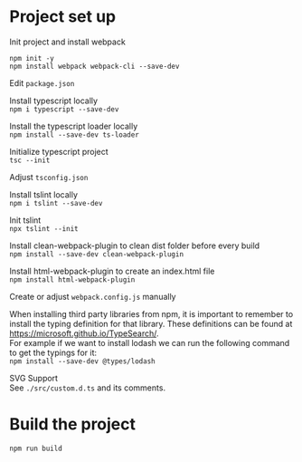 # Project set up

Init project and install webpack  
```
npm init -y
npm install webpack webpack-cli --save-dev
```

Edit `package.json`

Install typescript locally  
```npm i typescript --save-dev```

Install the typescript loader locally  
```npm install --save-dev ts-loader```

Initialize typescript project  
```tsc --init```

Adjust `tsconfig.json`  

Install tslint locally   
```npm i tslint --save-dev```

Init tslint  
```npx tslint --init```

Install clean-webpack-plugin to clean dist folder before every build   
```npm install --save-dev clean-webpack-plugin```

Install html-webpack-plugin to create an index.html file  
```npm install html-webpack-plugin```

Create or adjust `webpack.config.js` manually

When installing third party libraries from npm, it is important to remember to install the typing definition for that library. 
These definitions can be found at https://microsoft.github.io/TypeSearch/.  
For example if we want to install lodash we can run the following command to get the typings for it:  
```npm install --save-dev @types/lodash```

SVG Support  
See `./src/custom.d.ts` and its comments.

# Build the project
`npm run build`



